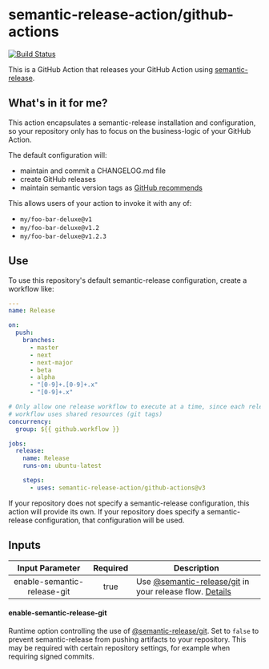 # semantic-release-action/github-actions

[![Build Status]](https://github.com/semantic-release-action/github-actions/actions/workflows/release.yml)

[build status]: https://github.com/semantic-release-action/github-actions/actions/workflows/release.yml/badge.svg?event=push

This is a GitHub Action that releases your GitHub Action using [semantic-release].

[semantic-release]: https://github.com/semantic-release/semantic-release

## What's in it for me?

This action encapsulates a semantic-release installation and configuration, so your repository only has to focus on the business-logic of your GitHub Action.

The default configuration will:

- maintain and commit a CHANGELOG.md file
- create GitHub releases
- maintain semantic version tags as [GitHub recommends]

[github recommends]: https://docs.github.com/en/actions/creating-actions/releasing-and-maintaining-actions#example-developer-process

This allows users of your action to invoke it with any of:

- `my/foo-bar-deluxe@v1`
- `my/foo-bar-deluxe@v1.2`
- `my/foo-bar-deluxe@v1.2.3`

## Use

To use this repository's default semantic-release configuration, create a workflow like:

```yaml
---
name: Release

on:
  push:
    branches:
      - master
      - next
      - next-major
      - beta
      - alpha
      - "[0-9]+.[0-9]+.x"
      - "[0-9]+.x"

# Only allow one release workflow to execute at a time, since each release
# workflow uses shared resources (git tags)
concurrency:
  group: ${{ github.workflow }}

jobs:
  release:
    name: Release
    runs-on: ubuntu-latest

    steps:
      - uses: semantic-release-action/github-actions@v3
```

If your repository does not specify a semantic-release configuration, this action will provide its own.
If your repository does specify a semantic-release configuration, that configuration will be used.

## Inputs

|       Input Parameter       | Required | Description                                                                               |
| :-------------------------: | :------: | ----------------------------------------------------------------------------------------- |
| enable-semantic-release-git |   true   | Use [@semantic-release/git] in your release flow. [Details](#enable-semantic-release-git) |

[@semantic-release/git]: https://github.com/semantic-release/git

#### enable-semantic-release-git

Runtime option controlling the use of [@semantic-release/git].
Set to `false` to prevent semantic-release from pushing artifacts to your repository.
This may be required with certain repository settings, for example when requiring signed commits.
